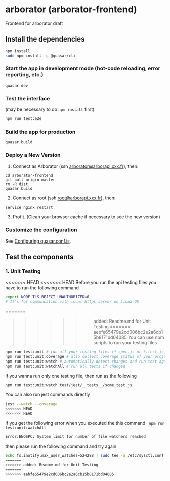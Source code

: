 # arborator (arborator-frontend)

Frontend for arborator draft

## Install the dependencies
```bash
npm install
sudo npm install -g @quasar/cli
```

### Start the app in development mode (hot-code reloading, error reporting, etc.)
```bash
quasar dev
```

### Test the interface

(may be necessary to do ```npm install``` first)

```bash
npm run test:e2e
```


### Build the app for production
```bash
quasar build
```

### Deploy a New Version

1.  Connect as Arborator (ssh arborator@arborapi.xxx.fr), then:
```
cd arborator-frontend
git pull origin master
rm -R dist
quasar build
```

2. Connect as root (ssh root@arborapi.xxx.fr), then:
```
service nginx restart
```

3. Profit. (Clean your browser cache if necessary to see the new version)

### Customize the configuration
See [Configuring quasar.conf.js](https://quasar.dev/quasar-cli/quasar-conf-js).


## Test the components

### 1. Unit Testing

<<<<<<< HEAD
<<<<<<< HEAD
 Before you run the api testing files you have to run the following command
```bash
export NODE_TLS_REJECT_UNAUTHORIZED=0
# It's for communcation with local https server on Linux OS
```
=======
>>>>>>> added: Readme.md for Unit Testing
=======
>>>>>>> aebfe65479e2cd006bc2e2a6cb15b8171bd04085
You can use npm scripts to run your testing files
```bash
npm run test:unit # run all your testing files (*.spec.js or *.test.js, etc)
npm run test:unit:coverage # also collect coverage status of your project
npm run test:unit:watch # automatically detect changes and run test again if changed
npm run test:unit:watchAll # run all tests if changed
```
If you wanna run only one testing file, then run as the following
```bash
npm run test:unit:watch test/jest/__tests__/some_test.js
```
You can also run jest commands directly

```bash
jest --watch --coverage
<<<<<<< HEAD
<<<<<<< HEAD
```

If you get the following error when you executed the this command `
npm run test:unit:watchAll`

`Error:ENOSPC: System limit for number of file watchers reached`

then please run the following command and try again
```bash
echo fs.inotify.max_user_watches=524288 | sudo tee -a /etc/sysctl.conf && sudo sysctl -p
=======
>>>>>>> added: Readme.md for Unit Testing
=======
>>>>>>> aebfe65479e2cd006bc2e2a6cb15b8171bd04085
```
